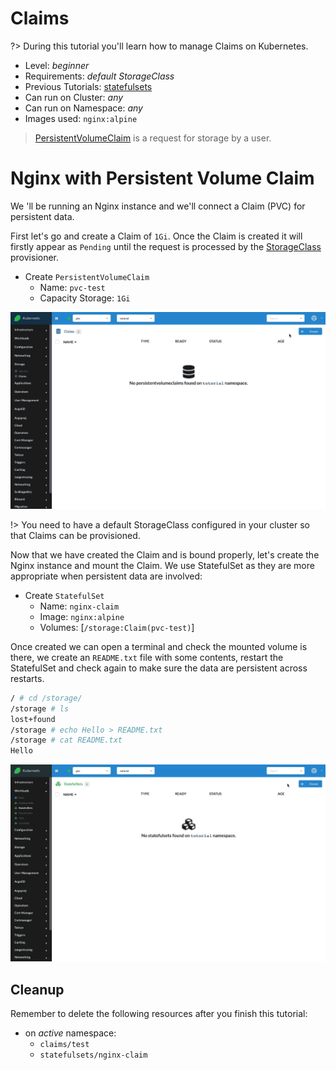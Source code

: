 # Claims

?> During this tutorial you'll learn how to manage Claims on Kubernetes.

* Level: *beginner*
* Requirements: *default StorageClass*
* Previous Tutorials: [statefulsets](/tutorials/workloads/statefulsets/)
* Can run on Cluster: *any*
* Can run on Namespace: *any*
* Images used: `nginx:alpine`

> [PersistentVolumeClaim](https://v1-16.docs.kubernetes.io/docs/concepts/storage/persistent-volumes/#persistentvolumeclaims) is a request for storage by a user.

# Nginx with Persistent Volume Claim

We 'll be running an Nginx instance and we'll connect a Claim (PVC) for persistent data.

First let's go and create a Claim of `1Gi`. Once the Claim is created it will firstly appear as `Pending` until the request is processed by the [StorageClass](https://kubernetes.io/docs/concepts/storage/storage-classes/) provisioner.

* Create `PersistentVolumeClaim`
  * Name: `pvc-test`
  * Capacity Storage: `1Gi`

![PVC Test](images/pvc-test.gif)

!> You need to have a default StorageClass configured in your cluster so that Claims can be provisioned.

Now that we have created the Claim and is bound properly, let's create the Nginx instance and mount the Claim. We use StatefulSet as they are more appropriate when persistent data are involved:

* Create `StatefulSet`
  * Name: `nginx-claim`
  * Image: `nginx:alpine`
  * Volumes: [`/storage:Claim(pvc-test)`]

Once created we can open a terminal and check the mounted volume is there, we create an `README.txt` file with some contents, restart the StatefulSet and check again to make sure the data are persistent across restarts.

```sh
/ # cd /storage/
/storage # ls
lost+found
/storage # echo Hello > README.txt
/storage # cat README.txt
Hello
```

![Nginx StatefulSet with Claim](images/statefulsets-nginx-with-claim.gif)

## Cleanup

Remember to delete the following resources after you finish this tutorial:

* on _active_ namespace:
  * `claims/test`
  * `statefulsets/nginx-claim`